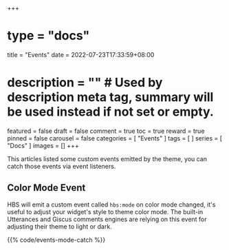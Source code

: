 +++
# type = "docs"
title = "Events"
date = 2022-07-23T17:33:59+08:00
# description = "" # Used by description meta tag, summary will be used instead if not set or empty.
featured = false
draft = false
comment = true
toc = true
reward = true
pinned = false
carousel = false
categories = [
    "Events"
]
tags = [
]
series = [
    "Docs"
]
images = []
+++

This articles listed some custom events emitted by the theme, you can catch those events via event listeners.

<!--more-->

## Color Mode Event

HBS will emit a custom event called `hbs:mode` on color mode changed, it's useful to adjust your widget's style to theme color mode.
The built-in Utterances and Giscus comments engines are relying on this event for adjusting their theme to light or dark.

{{% code/events-mode-catch %}}
